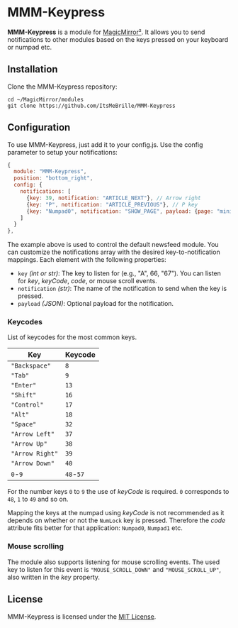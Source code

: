 # MMM-Keypress

**MMM-Keypress** is a module for [MagicMirror²](https://magicmirror.builders/). It allows you to send notifications to other modules based on the keys pressed on your keyboard or numpad etc.

## Installation

Clone the MMM-Keypress repository:

```shell
cd ~/MagicMirror/modules
git clone https://github.com/ItsMeBrille/MMM-Keypress
```

## Configuration

To use MMM-Keypress, just add it to your config.js. Use the config parameter to setup your notifications:

```js
{
  module: "MMM-Keypress",
  position: "bottom_right",
  config: {
    notifications: [
      {key: 39, notification: "ARTICLE_NEXT"}, // Arrow right
      {key: "P", notification: "ARTICLE_PREVIOUS"}, // P key
      {key: "Numpad0", notification: "SHOW_PAGE", payload: {page: "minimal"}} // The number 0 on the numpad, even if NumLock is not pressed
    ]
  }
},
```

The example above is used to control the default newsfeed module. You can customize the notifications array with the desired key-to-notification mappings. Each element with the following properties:

- `key` *(int or str)*: The key to listen for (e.g., "A", 66, "67"). You can listen for *key*, *keyCode*, *code*, or mouse scroll events.
- `notification` *(str)*: The name of the notification to send when the key is pressed.
- `payload` *(JSON)*: Optional payload for the notification.

### Keycodes

List of keycodes for the most common keys.

<!--prettier-ignore-start-->
| Key             | Keycode   |
|-----------------|-----------|
| `"Backspace"`   | `8`       |
| `"Tab"`         | `9`       |
| `"Enter"`       | `13`      |
| `"Shift"`       | `16`      |
| `"Control"`     | `17`      |
| `"Alt"`         | `18`      |
| `"Space"`       | `32`      |
| `"Arrow Left"`  | `37`      |
| `"Arrow Up"`    | `38`      |
| `"Arrow Right"` | `39`      |
| `"Arrow Down"`  | `40`      |
| `0`-`9`         | `48`-`57` |
<!--prettier-ignore-end-->

For the number keys `0` to `9` the use of *keyCode* is required. `0` corresponds to `48`, `1` to `49` and so on.

Mapping the keys at the numpad using *keyCode* is not recommended as it depends on whether or not the `NumLock` key is pressed. Therefore the *code* attribute fits better for that application: `Numpad0`, `Numpad1` etc.

### Mouse scrolling

The module also supports listening for mouse scrolling events. The used key to listen for this event is `"MOUSE_SCROLL_DOWN"` and `"MOUSE_SCROLL_UP"`, also written in the *key* property.

## License

MMM-Keypress is licensed under the [MIT License](LICENSE).
